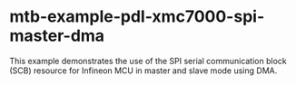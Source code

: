 # mtb-example-pdl-xmc7000-spi-master-dma
This example demonstrates the use of the SPI serial communication block (SCB) resource for Infineon MCU in master and slave mode using DMA.

